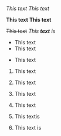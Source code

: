 *This text*
_This text_

**This text**
__This text__

~~This text~~
_This **text** is_

- This text
- This text
* This text

1. This text
2. This text
3. This text

1. This text
1. This textis
1. This text is

